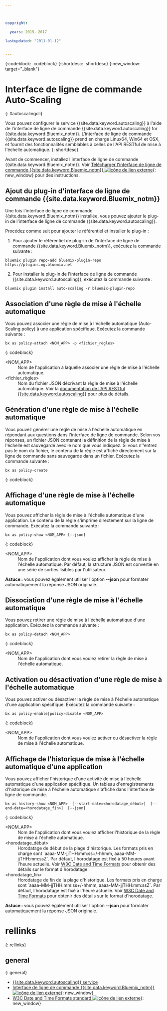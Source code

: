 ```yaml
---



copyright:

  years: 2015，2017

lastupdated: "2011-01-12"


---
```


{:codeblock: .codeblock}
{:shortdesc: .shortdesc}
{:new_window: target="_blank"}

# Interface de ligne de commande Auto-Scaling
{: #autoscalingcli}


Vous pouvez configurer le service {{site.data.keyword.autoscaling}} à l'aide de l'interface de ligne de commande {{site.data.keyword.autoscaling}} for {{site.data.keyword.Bluemix_notm}}. L'interface de ligne de commande {{site.data.keyword.autoscaling}} prend en charge Linux64, Win64 et OSX, et fournit des fonctionnalités semblables à celles de l'API RESTful de mise à l'échelle automatique.
{: shortdesc}

Avant de commencer, installez l'interface de ligne de commande {{site.data.keyword.Bluemix_notm}}. Voir [Télécharger l'interface de ligne de commande {{site.data.keyword.Bluemix_notm}} ![icône de lien externe](../../../icons/launch-glyph.svg)](http://plugins.ng.bluemix.net/ui/home.html){: new_window} pour des instructions.

## Ajout du plug-in d'interface de ligne de commande {{site.data.keyword.Bluemix_notm}}

Une fois l'interface de ligne de commande {{site.data.keyword.Bluemix_notm}} installée, vous pouvez ajouter le plug-in de l'interface de ligne de commande {{site.data.keyword.autoscaling}}.

Procédez comme suit pour ajouter le référentiel et installer le plug-in :
1. Pour ajouter le référentiel de plug-in de l'interface de ligne de commande {{site.data.keyword.Bluemix_notm}}, exécutez la commande suivante :
```
bluemix plugin repo-add bluemix-plugin-repo https://plugins.ng.bluemix.net
```
2. Pour installer le plug-in de l'interface de ligne de commande {{site.data.keyword.autoscaling}}, exécutez la commande suivante :
```
bluemix plugin install auto-scaling -r bluemix-plugin-repo
```

## Association d'une règle de mise à l'échelle automatique

Vous pouvez associer une règle de mise à l'échelle automatique (Auto-Scaling policy) à une application spécifique. Exécutez la commande suivante :

```
bx as policy-attach <NOM_APP> -p <fichier_règles>
```
{: codeblock}

<dl class="parml">
<dt class="pt dlterm">&lt;NOM_APP&gt;</dt>
<dd class="pd">Nom de l'application à laquelle associer une règle de mise à l'échelle automatique.</dd>
<dt class="pt dlterm">&lt;fichier_règles&gt;</dt>
<dd class="pd">Nom du fichier JSON décrivant la règle de mise à l'échelle automatique. Voir la <a href="https://new-console.{DomainName}/apidocs/48" target="_blank">documentation de l'API RESTful {{site.data.keyword.autoscaling}}</a> pour plus de détails.</dd>
</dl>


## Génération d'une règle de mise à l'échelle automatique

Vous pouvez générer une règle de mise à l'échelle automatique en répondant aux questions dans l'interface de ligne de commande. Selon vos réponses, un fichier JSON contenant la définition de la règle de mise à l'échelle est sauvegardé avec le nom que vous indiquez. Si vous n''entrez pas le nom du fichier, le contenu de la règle est affiché directement sur la ligne de commande sans sauvegarde dans un fichier. Exécutez la commande suivante :

```
bx as policy-create
```
{: codeblock}


## Affichage d'une règle de mise à l'échelle automatique

Vous pouvez afficher la règle de mise à l'échelle automatique d'une application. Le contenu de la règle s'imprime directement sur la ligne de commande. Exécutez la commande suivante :

```
bx as policy-show <NOM_APP> [--json]
```
{: codeblock}

<dl class="parml">
<dt class="pt dlterm">&lt;NOM_APP&gt;</dt>
<dd class="pd">Nom de l'application dont vous voulez afficher la règle de mise à l'échelle automatique. Par défaut, la structure JSON est convertie en une série de sorties lisibles par l'utilisateur.</dd>
</dl>

**Astuce :** vous pouvez également utiliser l'option **--json** pour formater automatiquement la réponse JSON originale.


## Dissociation d'une règle de mise à l'échelle automatique

Vous pouvez retirer une règle de mise à l'échelle automatique d'une application. Exécutez la commande suivante :

```
bx as policy-detach <NOM_APP>
```
{: codeblock}

<dl class="parml">
<dt class="pt dlterm">&lt;NOM_APP&gt;</dt>
<dd class="pd">Nom de l'application dont vous voulez retirer la règle de mise à l'échelle automatique.</dd>
</dl>


## Activation ou désactivation d'une règle de mise à l'échelle automatique

Vous pouvez activer ou désactiver la règle de mise à l'échelle automatique d'une application spécifique. Exécutez la commande suivante :

```
bx as policy-enable|policy-disable <NOM_APP>
```
{: codeblock}

<dl class="parml">
<dt class="pt dlterm">&lt;NOM_APP&gt;</dt>
<dd class="pd">Nom de l'application dont vous voulez activer ou désactiver la règle de mise à l'échelle automatique.</dd>
</dl>


## Affichage de l'historique de mise à l'échelle automatique d'une application

Vous pouvez afficher l'historique d'une activité de mise à l'échelle automatique d'une application spécifique. Un tableau d'enregistrements d'historique de mise à l'échelle automatique s'affiche dans l'interface de ligne de commande.

```
bx as history-show <NOM_APP>  [--start-date=<horodatage_début>]  [--end-date=<horodatage_fin>]  [--json]
```
{: codeblock}

<dl class="parml">
<dt class="pt dlterm">&lt;NOM_APP&gt;</dt>
<dd class="pd">Nom de l'application dont vous voulez afficher l'historique de la règle de mise à l'échelle automatique.
<dt class="pt dlterm">&lt;horodatage_début&gt;</dt>
<dd class="pd">Horodatage de début de la plage d'historique. Les formats pris en charge sont `aaaa-MM-jjTHH:mm:ss+/-hhmm, aaaa-MM-jjTHH:mm:ssZ`. Par défaut, l'horodatage est fixé à 50 heures avant l'heure actuelle. Voir <a href="https://www.w3.org/TR/NOTE-datetime" target="_blank">W3C Date and Time Formats</a> pour obtenir des détails sur le format d'horodatage.
<dt class="pt dlterm">&lt;horodatage_fin&gt;</dt>
<dd class="pd">Horodatage de fin de la plage d'historique. Les formats pris en charge sont `aaaa-MM-jjTHH:mm:ss+/-hhmm, aaaa-MM-jjTHH:mm:ssZ`. Par défaut, l'horodatage est fixé à l'heure actuelle. Voir <a href="https://www.w3.org/TR/NOTE-datetime" target="_blank">W3C Date and Time Formats</a> pour obtenir des détails sur le format d'horodatage.
</dl>



**Astuce :** vous pouvez également utiliser l'option **--json** pour formater automatiquement la réponse JSON originale.

# rellinks
{: rellinks}
## general
{: general}
* [{{site.data.keyword.autoscaling}} service](/docs/services/Auto-Scaling/index.html)
* [Interface de ligne de commande {{site.data.keyword.Bluemix_notm}} ![icône de lien externe](../../../icons/launch-glyph.svg)](http://plugins.ng.bluemix.net/ui/home.html){: new_window}
* [W3C Date and Time Formats standard ![icône de lien externe](../../../icons/launch-glyph.svg)](https://www.w3.org/TR/NOTE-datetime){: new_window}
